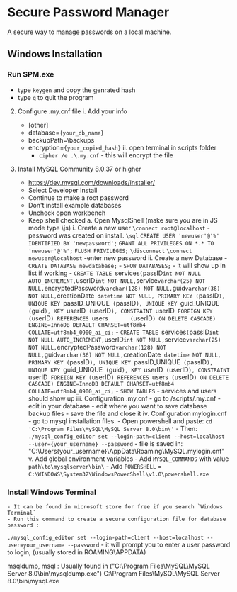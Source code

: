 # Secure Password Manager
A secure way to manage passwords on a local machine.

## Windows Installation
### Run SPM.exe
- type `keygen` and copy the genrated hash
- type `q` to quit the program

2. Configure .my.cnf file
    i. Add your info
    - [other]
    - database=`{your_db_name}`
    - backupPath=\backups
    - encryption=`{your_copied_hash}`
    ii. open terminal in scripts folder
        - `cipher /e .\.my.cnf` - this will encrypt the file

3. Install MySQL Community 8.0.37 or higher
    - https://dev.mysql.com/downloads/installer/
    - Select Developer Install
    - Continue to make a root password
    - Don't install example databases
    - Uncheck open workbench
    - Keep shell checked
    a. Open MysqlShell
        (make sure you are in JS mode type \js)
        i. Create a new user
            `\connect root@localhost` -password was created on install.
            `\sql`
            `CREATE USER 'newuser'@'%' IDENTIFIED BY 'newpassword';`
            `GRANT ALL PRIVILEGES ON *.* TO 'newuser'@'%';`
            `FLUSH PRIVILEGES;`
            `\disconnect`
            `\connect newuser@localhost` -enter new password
        ii. Create a new Database
            - `CREATE DATABASE newdatabase;`
            - `SHOW DATABASES;`   - it will show up in list if working
            - `CREATE TABLE `services` (
                `passID` int NOT NULL AUTO_INCREMENT,
                `userID` int NOT NULL,
                `service` varchar(25) NOT NULL,
                `encryptedPassword` varchar(128) NOT NULL,
                `guid` varchar(36) NOT NULL,
                `creationDate` datetime NOT NULL,
                PRIMARY KEY (`passID`),
                UNIQUE KEY `passID_UNIQUE` (`passID`),
                UNIQUE KEY `guid_UNIQUE` (`guid`),
                KEY `userID` (`userID`),
                CONSTRAINT `userID` FOREIGN KEY (`userID`) REFERENCES `users`       (`userID`) ON DELETE CASCADE) ENGINE=InnoDB DEFAULT CHARSET=utf8mb4 COLLATE=utf8mb4_0900_ai_ci;`
            - `CREATE TABLE `services` (
                  `passID` int NOT NULL AUTO_INCREMENT,
                  `userID` int NOT NULL,
                  `service` varchar(25) NOT NULL,
                  `encryptedPassword` varchar(128) NOT NULL,
                  `guid` varchar(36) NOT NULL,
                  `creationDate` datetime NOT NULL,
                  PRIMARY KEY (`passID`),
                  UNIQUE KEY `passID_UNIQUE` (`passID`),
                  UNIQUE KEY `guid_UNIQUE` (`guid`),
                  KEY `userID` (`userID`),
                  CONSTRAINT `userID` FOREIGN KEY (`userID`) REFERENCES `users` (`userID`) ON DELETE CASCADE) ENGINE=InnoDB DEFAULT CHARSET=utf8mb4 COLLATE=utf8mb4_0900_ai_ci;`
            - `SHOW TABLES`     - services and users should show up
        iii. Configuration .my.cnf
            - go to /scripts/.my.cnf
            - edit in your database
            - edit where you want to save database backup files
            - save the file and close it
        iv. Configuration mylogin.cnf
            - go to mysql installation files.
            - Open powershell and paste:
                `cd 'C:\Program Files\MySQL\MySQL Server 8.0\bin\'`
            - Then:
                `./mysql_config_editor set --login-path=client --host=localhost --user={your_username} --password`
                - file is saved in: "C:\Users\{your_username}\AppData\Roaming\MySQL\.mylogin.cnf"
        v. Add global environment variables
            - Add `MYSQL_COMMANDS` with value `path\to\mysqlserver\bin\`
            - Add `POWERSHELL` = `C:\WINDOWS\System32\WindowsPowerShell\v1.0\powershell.exe`

### Install Windows Terminal
    - It can be found in microsoft store for free if you search `Windows Terminal`
    - Run this command to create a secure configuration file for database password :
`./mysql_config_editor set --login-path=client --host=localhost --user=your_username --password`
        - it will prompt you to enter a user password to login, (usually stored in ROAMING\APPDATA)

    

msqldump, msql : Usually found in ("C:\Program Files\MySQL\MySQL Server 8.0\bin\mysqldump.exe")
C:\Program Files\MySQL\MySQL Server 8.0\bin\mysql.exe
